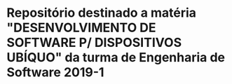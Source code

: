 # Repositório destinado a matéria "DESENVOLVIMENTO DE SOFTWARE P/ DISPOSITIVOS UBÍQUO" da turma de Engenharia de Software 2019-1
